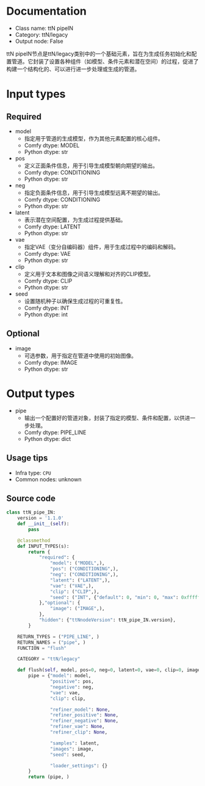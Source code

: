 
# Documentation
- Class name: ttN pipeIN
- Category: ttN/legacy
- Output node: False

ttN pipeIN节点是ttN/legacy类别中的一个基础元素，旨在为生成任务初始化和配置管道。它封装了设置各种组件（如模型、条件元素和潜在空间）的过程，促进了构建一个结构化的、可以进行进一步处理或生成的管道。

# Input types
## Required
- model
    - 指定用于管道的生成模型，作为其他元素配置的核心组件。
    - Comfy dtype: MODEL
    - Python dtype: str
- pos
    - 定义正面条件信息，用于引导生成模型朝向期望的输出。
    - Comfy dtype: CONDITIONING
    - Python dtype: str
- neg
    - 指定负面条件信息，用于引导生成模型远离不期望的输出。
    - Comfy dtype: CONDITIONING
    - Python dtype: str
- latent
    - 表示潜在空间配置，为生成过程提供基础。
    - Comfy dtype: LATENT
    - Python dtype: str
- vae
    - 指定VAE（变分自编码器）组件，用于生成过程中的编码和解码。
    - Comfy dtype: VAE
    - Python dtype: str
- clip
    - 定义用于文本和图像之间语义理解和对齐的CLIP模型。
    - Comfy dtype: CLIP
    - Python dtype: str
- seed
    - 设置随机种子以确保生成过程的可重复性。
    - Comfy dtype: INT
    - Python dtype: int
## Optional
- image
    - 可选参数，用于指定在管道中使用的初始图像。
    - Comfy dtype: IMAGE
    - Python dtype: str

# Output types
- pipe
    - 输出一个配置好的管道对象，封装了指定的模型、条件和配置，以供进一步处理。
    - Comfy dtype: PIPE_LINE
    - Python dtype: dict


## Usage tips
- Infra type: `CPU`
- Common nodes: unknown


## Source code
```python
class ttN_pipe_IN:
    version = '1.1.0'
    def __init__(self):
        pass

    @classmethod
    def INPUT_TYPES(s):
        return {
            "required": {
                "model": ("MODEL",),
                "pos": ("CONDITIONING",),
                "neg": ("CONDITIONING",),
                "latent": ("LATENT",),
                "vae": ("VAE",),
                "clip": ("CLIP",),
                "seed": ("INT", {"default": 0, "min": 0, "max": 0xffffffffffffffff}),
            },"optional": {
                "image": ("IMAGE",),
            },
            "hidden": {"ttNnodeVersion": ttN_pipe_IN.version},
        }

    RETURN_TYPES = ("PIPE_LINE", )
    RETURN_NAMES = ("pipe", )
    FUNCTION = "flush"

    CATEGORY = "ttN/legacy"

    def flush(self, model, pos=0, neg=0, latent=0, vae=0, clip=0, image=0, seed=0):
        pipe = {"model": model,
                "positive": pos,
                "negative": neg,
                "vae": vae,
                "clip": clip,

                "refiner_model": None,
                "refiner_positive": None,
                "refiner_negative": None,
                "refiner_vae": None,
                "refiner_clip": None,

                "samples": latent,
                "images": image,
                "seed": seed,

                "loader_settings": {}
        }
        return (pipe, )

```
